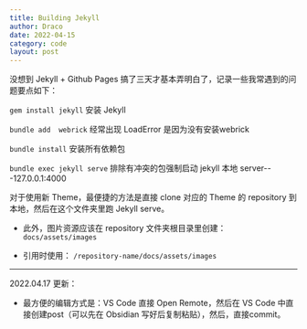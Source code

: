 ```yaml
---
title: Building Jekyll
author: Draco
date: 2022-04-15
category: code
layout: post
---
```

没想到 Jekyll + Github Pages 搞了三天才基本弄明白了，记录一些我常遇到的问题要点如下：

`gem install jekyll` 安装 Jekyll

`bundle add  webrick` 经常出现 LoadError 是因为没有安装webrick

`bundle install` 安装所有依赖包

`bundle exec jekyll serve` 排除有冲突的包强制启动 jekyll 本地 server---127.0.0.1:4000


对于使用新 Theme，最便捷的方法是直接 clone 对应的 Theme 的 repository 到本地，然后在这个文件夹里跑 Jekyll serve。

- 此外，图片资源应该在 repository 文件夹根目录里创建：
`docs/assets/images`

- 引用时使用：
`/repository-name/docs/assets/images`

---
2022.04.17 更新：
- 最方便的编辑方式是：VS Code 直接 Open Remote，然后在 VS Code 中直接创建post（可以先在 Obsidian 写好后复制粘贴），然后，直接commit。

